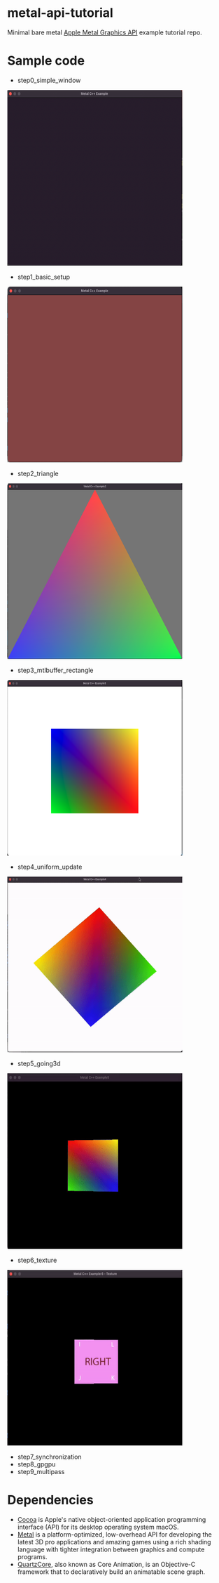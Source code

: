 # metal-api-tutorial

Minimal bare metal [Apple Metal Graphics API](https://developer.apple.com/kr/metal/) example tutorial repo.

# Sample code

- step0_simple_window

<img src="./picture/step0.png" width="400" height="400" />

- step1_basic_setup

<img src="./picture/step1.png" width="400" height="400" />

- step2_triangle

<img src="./picture/step2.png" width="400" height="400" />

- step3_mtlbuffer_rectangle

<img src="./picture/step3.png" width="400" height="400" />

- step4_uniform_update

<img src="./picture/step4.gif" width="400" height="400" />

- step5_going3d

<img src="./picture/step5.gif" width="400" height="400" />

- step6_texture

<img src="./picture/step6.gif" width="400" height="400" />


- step7_synchronization
- step8_gpgpu
- step9_multipass

# Dependencies

- [Cocoa](https://developer.apple.com/library/archive/documentation/Cocoa/Conceptual/CocoaFundamentals/WhatIsCocoa/WhatIsCocoa.html) is Apple's native object-oriented application programming interface (API) for its desktop operating system macOS.
- [Metal](https://developer.apple.com/kr/metal/) is a platform-optimized, low-overhead API for developing the latest 3D pro applications and amazing games using a rich shading language with tighter integration between graphics and compute programs.
- [QuartzCore](https://developer.apple.com/documentation/quartzcore), also known as Core Animation, is an Objective-C framework that to declaratively build an animatable scene graph.